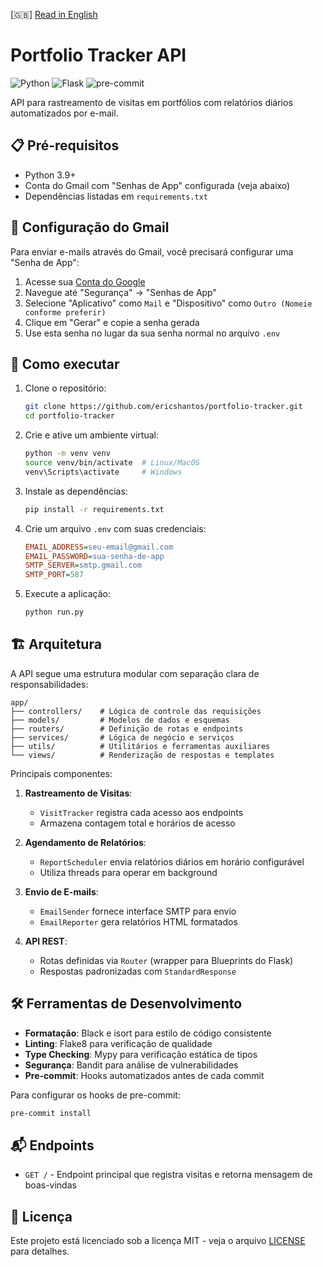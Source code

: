[🇬🇧] [Read in English](README.md)

# Portfolio Tracker API

![Python](https://img.shields.io/badge/python-3.9+-blue.svg)
![Flask](https://img.shields.io/badge/flask-3.1.1-green.svg)
![pre-commit](https://img.shields.io/badge/pre--commit-enabled-brightgreen?logo=pre-commit&logoColor=white)

API para rastreamento de visitas em portfólios com relatórios diários automatizados por e-mail.

## 📋 Pré-requisitos

- Python 3.9+
- Conta do Gmail com "Senhas de App" configurada (veja abaixo)
- Dependências listadas em `requirements.txt`

## 🔐 Configuração do Gmail

Para enviar e-mails através do Gmail, você precisará configurar uma "Senha de App":

1. Acesse sua [Conta do Google](https://myaccount.google.com/)
2. Navegue até "Segurança" → "Senhas de App"
3. Selecione "Aplicativo" como `Mail` e "Dispositivo" como `Outro (Nomeie conforme preferir)`
4. Clique em "Gerar" e copie a senha gerada
5. Use esta senha no lugar da sua senha normal no arquivo `.env`

## 🚀 Como executar

1. Clone o repositório:
   ```bash
   git clone https://github.com/ericshantos/portfolio-tracker.git
   cd portfolio-tracker
   ```

2. Crie e ative um ambiente virtual:
   ```bash
   python -m venv venv
   source venv/bin/activate  # Linux/MacOS
   venv\Scripts\activate     # Windows
   ```

3. Instale as dependências:
   ```bash
   pip install -r requirements.txt
   ```

4. Crie um arquivo `.env` com suas credenciais:
   ```ini
   EMAIL_ADDRESS=seu-email@gmail.com
   EMAIL_PASSWORD=sua-senha-de-app
   SMTP_SERVER=smtp.gmail.com
   SMTP_PORT=587
   ```

5. Execute a aplicação:
   ```bash
   python run.py
   ```

## 🏗 Arquitetura

A API segue uma estrutura modular com separação clara de responsabilidades:

```
app/
├── controllers/    # Lógica de controle das requisições
├── models/         # Modelos de dados e esquemas
├── routers/        # Definição de rotas e endpoints
├── services/       # Lógica de negócio e serviços
├── utils/          # Utilitários e ferramentas auxiliares
└── views/          # Renderização de respostas e templates
```

Principais componentes:

1. **Rastreamento de Visitas**:
   - `VisitTracker` registra cada acesso aos endpoints
   - Armazena contagem total e horários de acesso

2. **Agendamento de Relatórios**:
   - `ReportScheduler` envia relatórios diários em horário configurável
   - Utiliza threads para operar em background

3. **Envio de E-mails**:
   - `EmailSender` fornece interface SMTP para envio
   - `EmailReporter` gera relatórios HTML formatados

4. **API REST**:
   - Rotas definidas via `Router` (wrapper para Blueprints do Flask)
   - Respostas padronizadas com `StandardResponse`

## 🛠 Ferramentas de Desenvolvimento

- **Formatação**: Black e isort para estilo de código consistente
- **Linting**: Flake8 para verificação de qualidade
- **Type Checking**: Mypy para verificação estática de tipos
- **Segurança**: Bandit para análise de vulnerabilidades
- **Pre-commit**: Hooks automatizados antes de cada commit

Para configurar os hooks de pre-commit:
```bash
pre-commit install
```

## 📬 Endpoints

- `GET /` - Endpoint principal que registra visitas e retorna mensagem de boas-vindas

## 📄 Licença

Este projeto está licenciado sob a licença MIT - veja o arquivo [LICENSE](LICENSE) para detalhes.
